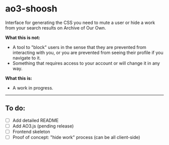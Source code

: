 # ao3-shoosh

Interface for generating the CSS you need to mute a user or hide a work from your search results on Archive of Our Own.

**What this is not:** 
- A tool to "block" users in the sense that they are prevented from interacting with you, or you are prevented from seeing their profile if you navigate to it.
- Something that requires access to your account or will change it in any way.

**What this is:**
- A work in progress.

---

## To do:

- [ ] Add detailed README
- [ ] Add AO3.js (pending release)
- [ ] Frontend skeleton 
- [ ] Proof of concept: "hide work" process (can be all client-side)